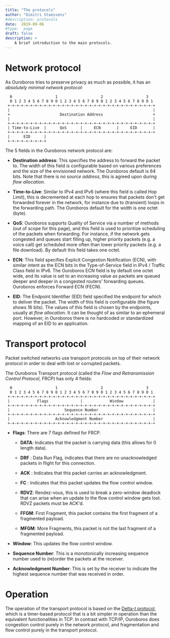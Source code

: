 ```yaml
---
title: "The protocols"
author: "Dimitri Staessens"
#description: protocols
date:  2019-09-06
#type:  page
draft: false
description: >
    A brief introduction to the main protocols.
---
```


# Network protocol

As Ouroboros tries to preserve privacy as much as possible, it has an
*absolutely minimal network protocol*:

```
  0                   1                   2                   3
  0 1 2 3 4 5 6 7 8 9 0 1 2 3 4 5 6 7 8 9 0 1 2 3 4 5 6 7 8 9 0 1
 +-+-+-+-+-+-+-+-+-+-+-+-+-+-+-+-+-+-+-+-+-+-+-+-+-+-+-+-+-+-+-+-+
 |                                                               |
 +                      Destination Address                      +
 |                                                               |
 +-+-+-+-+-+-+-+-+-+-+-+-+-+-+-+-+-+-+-+-+-+-+-+-+-+-+-+-+-+-+-+-+
 | Time-to-Live  |      QoS      |     ECN       |     EID       |
 +-+-+-+-+-+-+-+-+-+-+-+-+-+-+-+-+-+-+-+-+-+-+-+-+-+-+-+-+-+-+-+-+
 |      EID      |
 +-+-+-+-+-+-+-+-+
```

The 5 fields in the Ouroboros network protocol are:

* **Destination address**: This specifies the address to forward the
  packet to. The width of this field is configurable based on various
  preferences and the size of the envisioned network. The Ouroboros
  default is 64 bits. Note that there is _no source address_, this is
  agreed upon during _flow allocation_.

* **Time-to-Live**: Similar to IPv4 and IPv6 (where this field is called
  Hop Limit), this is decremented at each hop to ensures that packets
  don't get forwarded forever in the network, for instance due to
  (transient) loops in the forwarding path. The Ouroboros default for
  the width is one octet (byte).

* **QoS**: Ouroboros supports Quality of Service via a number of methods
  (out of scope for this page), and this field is used to prioritize
  scheduling of the packets when forwarding. For instance, if the
  network gets congested and queues start filling up, higher priority
  packets (e.g. a voice call) get scheduled more often than lower
  priority packets (e.g. a file download). By default this field takes
  one octet.

* **ECN**: This field specifies Explicit Congestion Notification (ECN),
  with similar intent as the ECN bits in the Type-of-Service field in
  IPv4 / Traffic Class field in IPv6. The Ouroboros ECN field is by
  default one octet wide, and its value is set to an increasing value
  as packets are queued deeper and deeper in a congested routers'
  forwarding queues. Ouroboros enforces Forward ECN (FECN).

* **EID**: The Endpoint Identifier (EID) field specified the endpoint for
  which to deliver the packet. The width of this field is configurable
  (the figure shows 16 bits). The values of this field is chosen by
  the endpoints, usually at _flow allocation_. It can be thought of as
  similar to an ephemeral port. However, in Ouroboros there is no
  hardcoded or standardized mapping of an EID to an application.

# Transport protocol

Packet switched networks use transport protocols on top of their
network protocol in order to deal with lost or corrupted packets.

The Ouroboros Transport protocol (called the _Flow and Retransmission
Control Protocol_, FRCP) has only 4 fields:

```
  0                   1                   2                   3
  0 1 2 3 4 5 6 7 8 9 0 1 2 3 4 5 6 7 8 9 0 1 2 3 4 5 6 7 8 9 0 1
 +-+-+-+-+-+-+-+-+-+-+-+-+-+-+-+-+-+-+-+-+-+-+-+-+-+-+-+-+-+-+-+-+
 |            Flags              |            Window             |
 +-+-+-+-+-+-+-+-+-+-+-+-+-+-+-+-+-+-+-+-+-+-+-+-+-+-+-+-+-+-+-+-+
 |                        Sequence Number                        |
 +-+-+-+-+-+-+-+-+-+-+-+-+-+-+-+-+-+-+-+-+-+-+-+-+-+-+-+-+-+-+-+-+
 |                    Acknowledgment Number                      |
 +-+-+-+-+-+-+-+-+-+-+-+-+-+-+-+-+-+-+-+-+-+-+-+-+-+-+-+-+-+-+-+-+

```

* **Flags**: There are 7 flags defined for FRCP.

  - **DATA**: Indicates that the packet is carrying data (this allows
          for 0 length data).

  - **DRF** : Data Run Flag, indicates that there are no unacknowledged
          packets in flight for this connection.

  - **ACK** : Indicates that this packet carries an acknowledgment.
  - **FC**  : Indicates that this packet updates the flow control window.
  - **RDVZ**: Rendez-vous, this is used to break a zero-window deadlock
          that can arise when an update to the flow control window
          gets lost. RDVZ packets must be ACK'd.
  - **FFGM**: First Fragment, this packet contains the first fragment of
          a fragmented payload.
  - **MFGM**: More Fragments, this packet is not the last fragment of a
          fragmented payload.

* **Window**: This updates the flow control window.

* **Sequence Number**: This is a monotonically increasing sequence number
                   used to (re)order the packets at the receiver.

* **Acknowledgment Number**: This is set by the receiver to indicate the
                         highest sequence number that was received in
                         order.

# Operation

The operation of the transport protocol is based on the [Delta-t
protocol]((https://www.osti.gov/biblio/5542785-delta-protocol-specification-working-draft)),
which is a timer-based protocol that is a bit simpler in operation
than the equivalent functionalities in TCP. In contrast with TCP/IP,
Ouroboros does congestion control purely in the network protocol, and
fragmentation and flow control purely in the transport protocol.